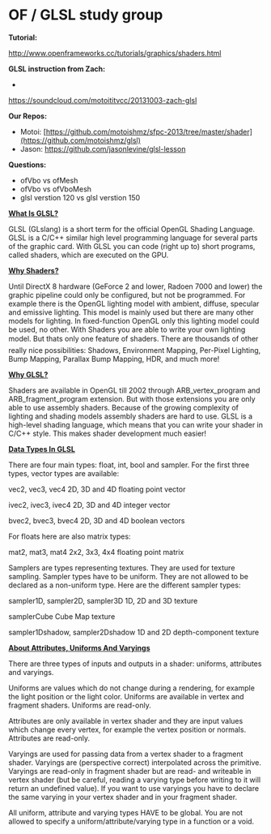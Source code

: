 # OF / GLSL study group

**Tutorial:**

[](http://www.openframeworks.cc/tutorials/graphics/shaders.html)http://www.openframeworks.cc/tutorials/graphics/shaders.html

**GLSL instruction from Zach:**

*

[](https://soundcloud.com/motoititvcc/20131003-zach-glsl)https://soundcloud.com/motoititvcc/20131003-zach-glsl

**Our Repos:**

*   Motoi: [](https://github.com/motoishmz/sfpc-2013/tree/master/shader)[https://github.com/motoishmz/sfpc-2013/tree/master/shader](https://github.com/motoishmz/glsl)
*   Jason: [](https://github.com/jasonlevine/glsl-lesson)https://github.com/jasonlevine/glsl-lesson

**Questions:**

*   ofVbo vs ofMesh
*   ofVbo vs ofVboMesh
*   glsl verstion 120 vs glsl verstion 150

**<u>What Is GLSL?</u>**

GLSL (GLslang) is a short term for the official OpenGL Shading Language. GLSL is a C/C++ similar high level programming language for several parts of the graphic card. With GLSL you can code (right up to) short programs, called shaders, which are executed on the GPU.

**<u>Why Shaders?</u>**

Until DirectX 8 hardware (GeForce 2 and lower, Radoen 7000 and lower) the graphic pipeline could only be configured, but not be programmed. For example there is the OpenGL lighting model with ambient, diffuse, specular and emissive lighting. This model is mainly used but there are many other models for lighting. In fixed-function OpenGL only this lighting model could be used, no other. With Shaders you are able to write your own lighting model. But thats only one feature of shaders. There are thousands of other really nice possibilities: Shadows, Environment Mapping, Per-Pixel Lighting, Bump Mapping, Parallax Bump Mapping, HDR, and much more!

**<u>Why GLSL?</u>**

Shaders are available in OpenGL till 2002 through ARB_vertex_program and ARB_fragment_program extension. But with those extensions you are only able to use assembly shaders. Because of the growing complexity of lighting and shading models assembly shaders are hard to use. GLSL is a high-level shading language, which means that you can write your shader in C/C++ style. This makes shader development much easier!

**<u>Data Types In GLSL</u>**

There are four main types: float, int, bool and sampler. For the first three types, vector types are available:

vec2, vec3, vec4                        2D, 3D and 4D floating point vector

ivec2, ivec3, ivec4                        2D, 3D and 4D integer vector

bvec2, bvec3, bvec4                        2D, 3D and 4D boolean vectors

For floats here are also matrix types:

mat2, mat3, mat4                        2x2, 3x3, 4x4 floating point matrix

Samplers are types representing textures. They are used for texture sampling. Sampler types have to be uniform. They are not allowed to be declared as a non-uniform type. Here are the different sampler types:

sampler1D, sampler2D, sampler3D                1D, 2D and 3D texture

samplerCube                                Cube Map texture

sampler1Dshadow, sampler2Dshadow        1D and 2D depth-component texture

**<u>About Attributes, Uniforms And Varyings</u>**

There are three types of inputs and outputs in a shader: uniforms, attributes and varyings.

Uniforms are values which do not change during a rendering, for example the light position or the light color. Uniforms are available in vertex and fragment shaders. Uniforms are read-only.

Attributes are only available in vertex shader and they are input values which change every vertex, for example the vertex position or normals. Attributes are read-only.

Varyings are used for passing data from a vertex shader to a fragment shader. Varyings are (perspective correct) interpolated across the primitive. Varyings are read-only in fragment shader but are read- and writeable in vertex shader (but be careful, reading a varying type before writing to it will return an undefined value). If you want to use varyings you have to declare the same varying in your vertex shader and in your fragment shader.

All uniform, attribute and varying types HAVE to be global. You are not allowed to specify a uniform/attribute/varying type in a function or a void.